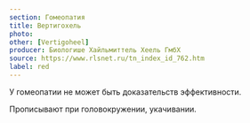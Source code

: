 ```yaml
---
section: Гомеопатия
title: Вертигохель
photo:
other: [Vertigoheel]
producer: Биологише Хайльмиттель Хеель ГмбХ
source: https://www.rlsnet.ru/tn_index_id_762.htm
label: red
---
```


У гомеопатии не может быть доказательств эффективности.

Прописывают при головокружении, укачивании.
